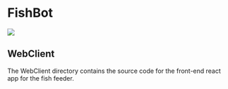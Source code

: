 # FishBot
<img src="https://circleci.com/gh/BenLorantfy/FishBot.png?style=shield" />

## WebClient 
The WebClient directory contains the source code for the front-end react app for the fish feeder.
